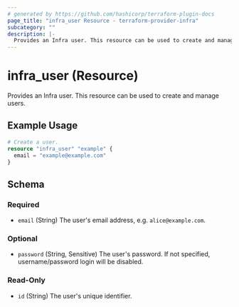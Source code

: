 ```yaml
---
# generated by https://github.com/hashicorp/terraform-plugin-docs
page_title: "infra_user Resource - terraform-provider-infra"
subcategory: ""
description: |-
  Provides an Infra user. This resource can be used to create and manage users.
---
```


# infra_user (Resource)

Provides an Infra user. This resource can be used to create and manage users.

## Example Usage

```terraform
# Create a user.
resource "infra_user" "example" {
  email = "example@example.com"
}
```

<!-- schema generated by tfplugindocs -->
## Schema

### Required

- `email` (String) The user's email address, e.g. `alice@example.com`.

### Optional

- `password` (String, Sensitive) The user's password. If not specified, username/password login will be disabled.

### Read-Only

- `id` (String) The user's unique identifier.



